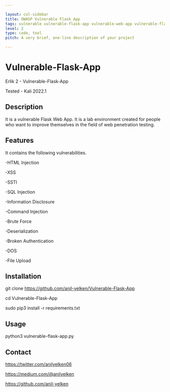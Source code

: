 ```yaml
---

layout: col-sidebar
title: OWASP Vulnerable Flask App
tags: vulnerable vulnerable-flask-app vulnerable-web-app vulnerable-flask vulnerable-web rest vulnerable-rest-api sqli xss ssti deserialization dos file-upload cyber-security owasp-top-10 owasp  html-injection information-disclosure command-injection Broken-Authentication
level: 2
type: code, tool
pitch: A very brief, one-line description of your project

---
```


# Vulnerable-Flask-App

Erlik 2 - Vulnerable-Flask-App

Tested - Kali 2022.1

## Description

It is a vulnerable Flask Web App. It is a lab environment created for people who want to improve themselves in the field of web penetration testing.

## Features

It contains the following vulnerabilities.

-HTML Injection

-XSS

-SSTI

-SQL Injection

-Information Disclosure

-Command Injection

-Brute Force

-Deserialization

-Broken Authentication

-DOS

-File Upload

## Installation

git clone https://github.com/anil-yelken/Vulnerable-Flask-App

cd Vulnerable-Flask-App

sudo pip3 install -r requirements.txt

## Usage

python3 vulnerable-flask-app.py

## Contact

https://twitter.com/anilyelken06

https://medium.com/@anilyelken

https://github.com/anil-yelken
